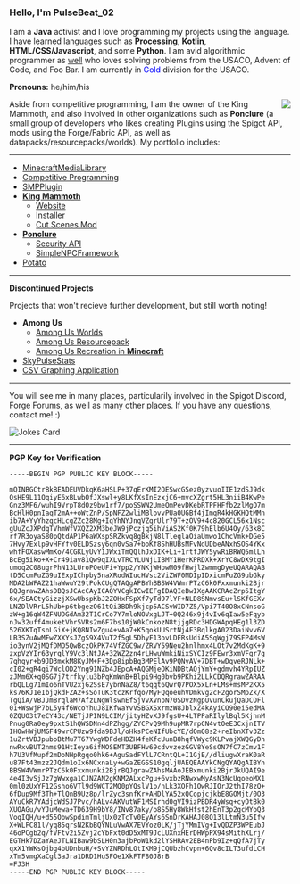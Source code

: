 ### **Hello, I'm PulseBeat_02**

I am a **Java** activist and I love programming my projects using the language. I have learned languages such as **Processing**, **Kotlin**, **HTML/CSS/Javascript**, and some **Python**. I am avid algorithmic programmer as [well](https://github.com/PulseBeat02/Competitive-Programming) who loves solving problems from the USACO, Advent of Code, and Foo Bar. I am currently in <span style="color:blue">Gold</span> division for the USACO.

**Pronouns:** he/him/his

<img align="right" src="https://metrics.lecoq.io/pulsebeat02?template=classic&activity=1&languages=1&followup=1&isocalendar=1&activity.limit=5&activity.days=14&activity.filter=all&isocalendar.duration=full-year&languages.colors=github&languages.threshold=0%25&config.animated=true">

Aside from competitive programming, I am the owner of the King Mammoth, and also involved in other organizations such as **Ponclure** (a small group of developers who likes creating Plugins using the Spigot API, mods using the Forge/Fabric API, as well as datapacks/resourcepacks/worlds). My portfolio includes:

---
- [MinecraftMediaLibrary](https://github.com/PulseBeat02/MinecraftMediaLibrary)
- [Competitive Programming](https://github.com/PulseBeat02/Competitive-Programming)
- [SMPPlugin](https://github.com/PulseBeat02/SMP-Plugin)
- [**King Mammoth**](https://king-mammoth.org)
    - [Website](https://github.com/king-mammoth/King-Mammoth-Website)
    - [Installer](https://github.com/king-mammoth/King-Mammoth-Installer)
    - [Cut Scenes Mod](https://github.com/king-mammoth/King-Mammoth-Cut-Scenes)
- [**Ponclure**](https://ponclure.github.io/)
    - [Security API](https://github.com/Ponclure/SecurityCams)
    - [SimpleNPCFramework](https://github.com/Ponclure/Simple-NPC-Framework)
- [Potato](https://github.com/PulseBeat02/Potato)
---

**Discontinued Projects**

Projects that won't recieve further development, but still worth noting!
- **Among Us**
    - [Among Us Worlds](https://github.com/Ponclure/Among-Us-Worlds)
    - [Among Us Resourcepack](https://github.com/Ponclure/Among-Us-Resourcepacks)
    - [Among Us Recreation in **Minecraft**](https://github.com/Ponclure/Minecraft-Among-Us)
- [SkyPulseStats](https://github.com/PulseBeat02/SkyPulseStats)
- [CSV Graphing Application](https://github.com/PulseBeat02/CSV-Grapher)
---

You will see me in many places, particularily involved in the Spigot Discord, Forge Forums, as well as many other places. 
If you have any questions, contact me! :)

![Jokes Card](https://readme-jokes.vercel.app/api)

---

**PGP Key for Verification**
```
-----BEGIN PGP PUBLIC KEY BLOCK-----

mQINBGCtrBkBEADEUVDkqK6aHSLP+37qErKMI2OESwcGSez0yzvuoIIE1zdSJ9dk
QsHE9L11QqiyE6xBLwbOfJXswl+y8LKfXsInEzxjC6+mvcXZgrt5HL3niiB4KwPe
Gnz3MF6/wuhI9VrpT8dOz9bw1rf7/poSSWN2UmeQmPevDKebRTPFHFfb2zlMgO7m
BcHlH0pnIaqT2mA++oWtZnP/SpNFZ2wliMBlovvPUa0UGBf4jImqR4kHGKHQtMMn
ib7A+YyYhzqcHLcgZZc28Mg+IqYhNYJnqVZqrUlr79T+zOV9+4c820GCL56x1Nsc
gUuZcJXPdqTVhmWfVXQZ2XM3beJW9jPczjq5ihViAS2Kf0K79hElb6U4Oy/63k8C
rf7R3oyaS80pQtdAP1P6aWXspSRZkvq8gBkjN8lTleglaOiaUmwo1ChcVmk+DGe5
7Hvy7Exlp9vHFYfv0ELDSzsy6qn0vSa7+boKf8ShHUBsMFvNdUDbeANxhSOS4YKx
whfFOXaswMmKo/4CGKLyUvY1JWxiTmQQlhJxDIK+Li+1rtfJWY5ywRiBRWQ5mlLh
BcEg5iko+X+Cr49iav81Qw9qIXLvTRCYLUNjLIBMY1HerKPRDXk+XrYC8wDX9tgI
umoq2C08ugrPhN13LUroPOeUFi+Ypp2/YNKjWHpwM09fHwjlZwmmgDyeUQARAQAB
tD5CcmFuZG9uIExpIChpby5naXRodWIucHVsc2ViZWF0MDIpIDxicmFuZG9ubGky
MDA2bWFAZ21haWwuY29tPokCUgQTAQgAPBYhBBSW4VWmrPTzC6k0Fxxmunki2Bjr
BQJgrawZAhsDBQsJCAcCAyICAQYVCgkICwIEFgIDAQIeBwIXgAAKCRAcZrp5ItgY
6x/SEACtyGizzjXSwUbspKbJ2ZOHxFSpXf7yTd97lYF+NLD8SNmvsEu+lSKfGEXv
LNZDlVRrL5hUb+p6tbgezO61tQi3BDh9kjcp5ACSvWID7Z5/Vpi7T40O8xCNnsoG
zW+g16qW4ZFNUDGdAm32T1CrCo7Y7mloNOVxgLJT+0Q246x9j4vIv6qIaw5eFqyb
nJw32uff4muketVhr5VRs2m6F7bs10jW0kCnkozN8tjjgRDc3HDGWApqHEg1l3ZD
526XKTqTsnLGiX+jKQ8NIwZgu4+vAa7+K5qokUUSrtNj4F3BqlkgA023DaiNvv6V
LB3SZuAwMFwZXXYsJZgS9X4VuT2f5gL5DhyF13ovLDERsUdiA5SqWgj79SFP4MsW
io3ynV2jMQfDMO5QwBczOkPK74VfZGC9w/ZRVY59Neu2hnlhmx4LOt7v2MdKgK+9
zxpVzYIr63yrqlY9Vc3lNtJA+32WZ2zn4rLHwuWmkiNixSYCIz9FEwr3xmVFqr7g
7qhqyr+b9JD3mxkM8KyJM+F+3Dp8ipbBq3MPElAv9PQNyAV+7DBT+wDqveRJNLk+
cI02+gR4qi7WclOD2Yng91NZb4JEpcA+AQGMjeOKiNDBtAOjYmY+gdmvh4YRpIUZ
zJMm6X+q0SG7j7trfkylu3bPqKmWnB+Blpi9Hg0bvb9PKhi2LLkCDQRgrawZARAA
rbQLLg71mIo6nTVU2xjG2SsE7ybnNaZ8/t6qqt6QwrQ7POX5xLn+LMs+msMP2KX5
ks76KJ1eIbjQkdFZA2+sSoTuK3tczKrfqo/MyFQqoeuhVDmkvg2cF2gorSMpZk/X
TgQiA/VBJJm8rqlaM7AfzLNgWlswnEfSjVvXVnpN70SDvzNgpUvunCkujQaDCOFl
01+WswjP7bL5y4f6WcoYhuJ8IKfwaYvVSBGXSxrmzW8JblxZ4kAyiCO90ei5edMA
0ZQUO3t7eCY43c/NETjJPIN9LCIM/jityHZvXJ9fgsU+4LTPPaRIlylBql5KjhnM
Pnug0Ra0ey9pxtS1hQWSDNn4dPZhgg/ZYCPvQ9Mh9upMR7rpCN4vtOeE3CxjnITV
IH0wHWjUMGF49wrCPUzw9fda9BJl/oHksPCeNIfUbcYE/dOmQ8s2+reIbnXTv3Zz
1uZrtVDJpuboBtMu7T67YwgWDFdeHDZH4feKfcUunB8hqfVWyc9KLPvajXWQGyDh
nwRxvBUT2nms91HtIeya6ifMOSEMT3UBFHv69cdvvzezGGV8YeSsON7fC7zCmv1F
h7U3VfMupf2mDoNHpRgqo0hk6+AguSadFYlL7CRntQL+I1GjE//dliugwXraK0aR
u87Ft43mzz2JQdm1oIx6NCxnaLy+wGaZEGSS10gqljUAEQEAAYkCNgQYAQgAIBYh
BBSW4VWmrPTzC6k0Fxxmunki2BjrBQJgrawZAhsMAAoJEBxmunki2BjrJkUQAI9e
4e4I3vSjJz7gWwxga1CJNZAN2gKNM2ALxcPgu+6vxbzRNwxwMyAsN3NcUqoeoMX1
0ml0zUxYF12Gsho6VTl9d9WCT2MQ0pYQslV1p/nLk3XOFh1OwRJIOrJ2thI78zQ+
6fDup9Mf3Th+TlQnB9Uz8p/lrZyc3snfKr+AHDlYA52xQCopjcjkbE8GOMjt/0O3
AYuCkR7YAdjcWdSJ7Pvc/hALv4AKVutWF1MSIrhd0gVI9izPBDR4yWsq+cyOtBk0
XUOAGu/vYJuMewa+TD639H9bY8/INv87aky/o8S5Hy8WkHfst2hEnT3p2gcMYoQ3
VoqIQH/u+d55ObwSpdimTmljUx0zTcTv0EyAYs6SnDrKAHAJ08O13lLtmN3u5Ifw
X+WLFC81l/yq85qrsN2KbBQYNLuVwAX7EVYoz0LK/jTjYMmIVg+IvQDZP3WPEubJ
46oPCgb2q/fVFtv2i5Zvj2cYbFxt0dD5xMT9JcLUXnxHErDHWpPX94sMithXLrj/
EGTHk7DZaYAeJTLNIBaw9bSLH0n3ajbPoW1kd2lYSHRAv2EB4nPb9Iz+qQfA7jTy
qxX1YWKsOjbg4bUDnbuH/+SvYZNRDhLOtIKM9jCQUbzhCvpn+6Qv8cILT3ufdLCH
xTm5vmgXaCgl3aJra1DRD1HuSFOe1XkFTF80J8rB
=FJ3H
-----END PGP PUBLIC KEY BLOCK-----
```
